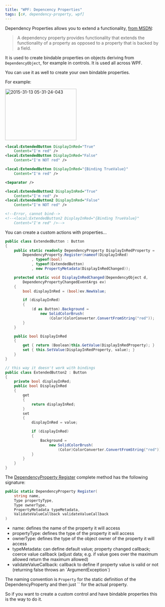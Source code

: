 ```yaml
---
title: "WPF: Depencency Properties"
tags: [c#, dependency-property, wpf]
---
```


Dependency Properties allows you to extend a functionality, <a href="https://msdn.microsoft.com/en-us/library/ms752914%28v=vs.110%29.aspx" target="_blank">from MSDN</a>:

<blockquote>A dependency property provides functionality that extends the functionality of a property as opposed to a property that is backed by a field.</blockquote>

It is used to create bindable properties on objects deriving from `DependencyObject`, for example in controls. It is used all across WPF.

You can use it as well to create your own bindable properties.

For example:

<a href="https://brunolm.files.wordpress.com/2015/03/2015-31-13-05-31-24-043.png"><img src="https://brunolm.files.wordpress.com/2015/03/2015-31-13-05-31-24-043.png" alt="2015-31-13 05-31-24-043" width="232" height="168" class="alignnone size-full wp-image-285" /></a>

```xml
<local:ExtendedButton DisplayInRed="True"
    Content="I'm red" />
<local:ExtendedButton DisplayInRed="False"
    Content="I'm NOT red" />

<local:ExtendedButton DisplayInRed="{Binding TrueValue}"
    Content="I'm red" />

<Separator />

<local:ExtendedButton2 DisplayInRed="True"
    Content="I'm red" />
<local:ExtendedButton2 DisplayInRed="False"
    Content="I'm NOT red" />

<!--Error, cannot bind-->
<!--<local:ExtendedButton2 DisplayInRed="{Binding TrueValue}"
    Content="I'm red" />-->
```
<!--more-->

You can create a custom actions with properties...

```csharp
public class ExtendedButton : Button
{
    public static readonly DependencyProperty DisplayInRedProperty =
        DependencyProperty.Register(nameof(DisplayInRed)
            , typeof(bool)
            , typeof(ExtendedButton)
            , new PropertyMetadata(DisplayInRedChanged));

    protected static void DisplayInRedChanged(DependencyObject d,
        DependencyPropertyChangedEventArgs ev)
    {
        bool displayInRed = (bool)ev.NewValue;

        if (displayInRed)
        {
            (d as Button).Background =
                new SolidColorBrush(
                    (Color)ColorConverter.ConvertFromString("red"));
        }
    }

    public bool DisplayInRed
    {
        get { return (Boolean)this.GetValue(DisplayInRedProperty); }
        set { this.SetValue(DisplayInRedProperty, value); }
    }
}
```

```csharp
// this way it doesn't work with bindings
public class ExtendedButton2 : Button
{
    private bool displayInRed;
    public bool DisplayInRed
    {
        get
        {
            return displayInRed;
        }
        set
        {
            displayInRed = value;

            if (displayInRed)
            {
                Background =
                    new SolidColorBrush(
                        (Color)ColorConverter.ConvertFromString("red"));
            }
        }
    }
}
```

The <a href="https://msdn.microsoft.com/en-us/library/ms597501(v=vs.110).aspx" target="_blank">DependencyProperty Register</a> complete method has the following signature:

```csharp
public static DependencyProperty Register(
    string name,
    Type propertyType,
    Type ownerType,
    PropertyMetadata typeMetadata,
    ValidateValueCallback validateValueCallback
)
```

<ul>
    <li>name: defines the name of the property it will access</li>
    <li>propertyType: defines the type of the property it will access</li>
    <li>ownerType: defines the type of the object owner of the property it will access</li>
    <li>typeMetadata: can define default value; property changed callback; coerce value callback (adjust data; e.g. if value goes over the maximum allowed return the maximum allowed)</li>
    <li>validateValueCallback: callback to define if property value is valid or not (returning false throws an `ArgumentException`)</li>
</ul>

The naming convention is `Property` for the static definition of the DependencyProperty and then just `` for the actual property.

So if you want to create a custom control and have bindable properties this is the way to do it.
